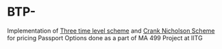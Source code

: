 # BTP-
Implementation of [Three time level scheme](https://doi.org/10.1016/j.cam.2016.10.027) and [Crank Nicholson Scheme](https://doi.org/10.21314/JCF.1998.013) for pricing Passport Options done as a part of MA 499 Project at IITG
